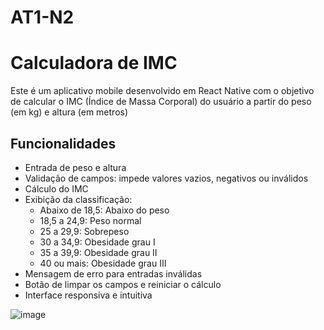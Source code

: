 # AT1-N2

# Calculadora de IMC 

Este é um aplicativo mobile desenvolvido em React Native com o objetivo de calcular o IMC (Índice de Massa Corporal) do usuário a partir do peso (em kg) e altura (em metros)


##  Funcionalidades

- Entrada de peso e altura
- Validação de campos: impede valores vazios, negativos ou inválidos
- Cálculo do IMC
- Exibição da classificação:
  - Abaixo de 18,5: Abaixo do peso
  - 18,5 a 24,9: Peso normal
  - 25 a 29,9: Sobrepeso
  - 30 a 34,9: Obesidade grau I
  - 35 a 39,9: Obesidade grau II
  - 40 ou mais: Obesidade grau III
- Mensagem de erro para entradas inválidas
- Botão de limpar os campos e reiniciar o cálculo
- Interface responsiva e intuitiva


![image](https://github.com/user-attachments/assets/e1215bae-77db-4313-a457-1e6def8ff797)
